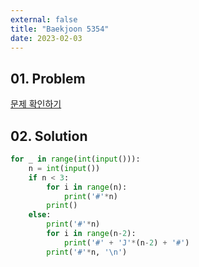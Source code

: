 ```yaml
---
external: false
title: "Baekjoon 5354"
date: 2023-02-03
---
```


## 01. Problem

[문제 확인하기](https://www.acmicpc.net/problem/5354)

## 02. Solution

```Python
for _ in range(int(input())):
    n = int(input())
    if n < 3:
        for i in range(n):
            print('#'*n)
        print()
    else:
        print('#'*n)
        for i in range(n-2):
            print('#' + 'J'*(n-2) + '#')
        print('#'*n, '\n')
```
